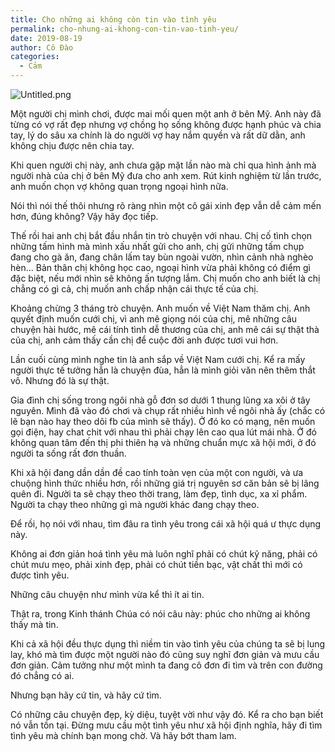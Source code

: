 ```yaml
---
title: Cho những ai không còn tin vào tình yêu
permalink: cho-nhung-ai-khong-con-tin-vao-tinh-yeu/
date: 2019-08-19
author: Cô Đào
categories:
  - Cảm
---
```


![Untitled.png](https://prod-files-secure.s3.us-west-2.amazonaws.com/1c35bcdc-42a4-44e8-9d9c-01e2d858c279/a6dad58b-68a0-401a-9ae9-041394c85daa/Untitled.png?X-Amz-Algorithm=AWS4-HMAC-SHA256&X-Amz-Content-Sha256=UNSIGNED-PAYLOAD&X-Amz-Credential=AKIAT73L2G45HZZMZUHI%2F20240313%2Fus-west-2%2Fs3%2Faws4_request&X-Amz-Date=20240313T024041Z&X-Amz-Expires=3600&X-Amz-Signature=9b2609a4ec46d63a1a03ceb3a30a54b539c4ae0e925ad0891c6c11d98e765619&X-Amz-SignedHeaders=host&x-id=GetObject)


Một người chị mình chơi, được mai mối quen một anh ở bên Mỹ. Anh này đã từng có vợ rất đẹp nhưng vợ chồng họ sống không được hạnh phúc và chia tay, lý do sâu xa chính là do người vợ hay nắm quyền và rất dữ dằn, anh không chịu được nên chia tay.


Khi quen người chị này, anh chưa gặp mặt lần nào mà chỉ qua hình ảnh mà người nhà của chị ở bên Mỹ đưa cho anh xem. Rút kinh nghiệm từ lần trước, anh muốn chọn vợ không quan trọng ngoại hình nữa.


Nói thì nói thế thôi nhưng rõ ràng nhìn một cô gái xinh đẹp vẫn dễ cảm mến hơn, đúng không? Vậy hãy đọc tiếp.


Thế rồi hai anh chị bắt đầu nhắn tin trò chuyện với nhau. Chị cố tình chọn những tấm hình mà mình xấu nhất gửi cho anh, chị gửi những tấm chụp đang cho gà ăn, đang chân lấm tay bùn ngoài vườn, nhìn cảnh nhà nghèo hèn... Bản thân chị không học cao, ngoại hình vừa phải không có điểm gì đặc biệt, nếu mới nhìn sẽ không ấn tượng lắm. Chị muốn cho anh biết là chị chẳng có gì cả, chị muốn anh chấp nhận cái thực tế của chị.


Khoảng chừng 3 tháng trò chuyện. Anh muốn về Việt Nam thăm chị. Anh quyết định muốn cưới chị, vì anh mê giọng nói của chị, mê những câu chuyện hài hước, mê cái tính tình dễ thương của chị, anh mê cái sự thật thà của chị, anh cảm thấy cần chị để cuộc đời anh được tươi vui hơn.


Lần cuối cùng mình nghe tin là anh sắp về Việt Nam cưới chị. Kể ra mấy người thực tế tưởng hẳn là chuyện đùa, hẳn là mình giỏi văn nên thêm thắt vô. Nhưng đó là sự thật.


Gia đình chị sống trong ngôi nhà gỗ đơn sơ dưới 1 thung lũng xa xôi ở tây nguyên. Mình đã vào đó chơi và chụp rất nhiều hình về ngôi nhà ấy (chắc có lẽ bạn nào hay theo dõi fb của mình sẽ thấy). Ở đó ko có mạng, nên muốn gọi điện, hay chat chit với nhau thì phải chạy lên cao qua lút mái nhà. Ở đó không quan tâm đến thị phi thiên hạ và những chuẩn mực xã hội mới, ở đó người ta sống rất đơn thuần.


Khi xã hội đang dần dần đề cao tính toàn vẹn của một con người, và ưa chuộng hình thức nhiều hơn, rồi những giá trị nguyên sơ căn bản sẽ bị lãng quên đi. Người ta sẽ chạy theo thời trang, làm đẹp, tình dục, xa xỉ phẩm. Người ta chạy theo những gì mà người khác đang chạy theo.


Để rồi, họ nói với nhau, tìm đâu ra tình yêu trong cái xã hội quá ư thực dụng này.


Không ai đơn giản hoá tình yêu mà luôn nghĩ phải có chút kỹ năng, phải có chút mưu mẹo, phải xinh đẹp, phải có chút tiền bạc, vật chất thì mới có được tình yêu.


Những câu chuyện như mình vừa kể thì ít ai tin.


Thật ra, trong Kinh thánh Chúa có nói câu này: phúc cho những ai không thấy mà tin.


Khi cả xã hội đều thực dụng thì niềm tin vào tình yêu của chúng ta sẽ bị lung lay, khó mà tìm được một người nào đó cũng suy nghĩ đơn giản và mưu cầu đơn giản. Cảm tưởng như một mình ta đang cô đơn đi tìm và trên con đường đó chẳng có ai.


Nhưng bạn hãy cứ tin, và hãy cứ tìm.


Có những câu chuyện đẹp, kỳ diệu, tuyệt vời như vậy đó. Kể ra cho bạn biết nó vẫn tồn tại. Đừng mưu cầu một tình yêu như xã hội định nghĩa, hãy đi tìm tình yêu mà chính bạn mong chờ. Và hãy bớt tham lam.

